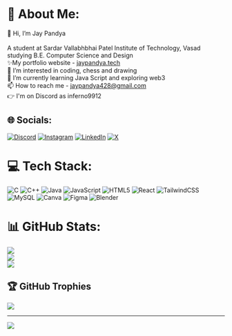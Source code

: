 # 💫 About Me:
👋 Hi, I’m Jay Pandya<br><br>A student at Sardar Vallabhbhai Patel Institute of Technology, Vasad studying B.E. Computer Science and Design<br>✨My portfolio website - [jaypandya.tech](https://www.jaypandya.tech/)<br>👀 I’m interested in coding, chess and drawing<br>🌱 I’m currently learning Java Script and exploring web3<br>📫 How to reach me - jaypandya428@gmail.com<br>👉 I'm on Discord as inferno9912


## 🌐 Socials:
[![Discord](https://img.shields.io/badge/Discord-%237289DA.svg?logo=discord&logoColor=white)](https://discord.gg/inferno9912) [![Instagram](https://img.shields.io/badge/Instagram-%23E4405F.svg?logo=Instagram&logoColor=white)](https://instagram.com/jaypandya9904) [![LinkedIn](https://img.shields.io/badge/LinkedIn-%230077B5.svg?logo=linkedin&logoColor=white)](https://linkedin.com/in/jaypandya9904) [![X](https://img.shields.io/badge/X-black.svg?logo=X&logoColor=white)](https://x.com/JP_0017) 

# 💻 Tech Stack:
![C](https://img.shields.io/badge/c-%2300599C.svg?style=for-the-badge&logo=c&logoColor=white) ![C++](https://img.shields.io/badge/c++-%2300599C.svg?style=for-the-badge&logo=c%2B%2B&logoColor=white) ![Java](https://img.shields.io/badge/java-%23ED8B00.svg?style=for-the-badge&logo=openjdk&logoColor=white) ![JavaScript](https://img.shields.io/badge/javascript-%23323330.svg?style=for-the-badge&logo=javascript&logoColor=%23F7DF1E) ![HTML5](https://img.shields.io/badge/html5-%23E34F26.svg?style=for-the-badge&logo=html5&logoColor=white) ![React](https://img.shields.io/badge/react-%2320232a.svg?style=for-the-badge&logo=react&logoColor=%2361DAFB) ![TailwindCSS](https://img.shields.io/badge/tailwindcss-%2338B2AC.svg?style=for-the-badge&logo=tailwind-css&logoColor=white) ![MySQL](https://img.shields.io/badge/mysql-4479A1.svg?style=for-the-badge&logo=mysql&logoColor=white) ![Canva](https://img.shields.io/badge/Canva-%2300C4CC.svg?style=for-the-badge&logo=Canva&logoColor=white) ![Figma](https://img.shields.io/badge/figma-%23F24E1E.svg?style=for-the-badge&logo=figma&logoColor=white) ![Blender](https://img.shields.io/badge/blender-%23F5792A.svg?style=for-the-badge&logo=blender&logoColor=white)
# 📊 GitHub Stats:
![](https://github-readme-stats.vercel.app/api?username=Infern07&theme=dark&hide_border=false&include_all_commits=true&count_private=true)<br/>
![](https://github-readme-streak-stats.herokuapp.com/?user=Infern07&theme=dark&hide_border=false)<br/>
![](https://github-readme-stats.vercel.app/api/top-langs/?username=Infern07&theme=dark&hide_border=false&include_all_commits=true&count_private=true&layout=compact)

## 🏆 GitHub Trophies
![](https://github-profile-trophy.vercel.app/?username=Infern07&theme=merko&no-frame=false&no-bg=false&margin-w=4)

---
[![](https://visitcount.itsvg.in/api?id=Infern07&icon=0&color=0)](https://visitcount.itsvg.in)

<!-- Proudly created with GPRM ( https://gprm.itsvg.in ) -->
